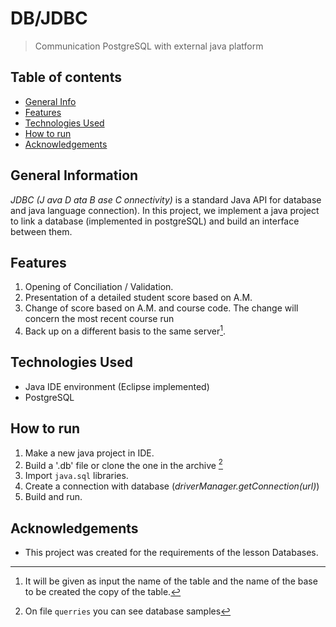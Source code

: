 # DB/JDBC
> Communication PostgreSQL with external java platform
 
  
 ## Table of contents
* [General Info](#general-information)
* [Features](#features)
* [Technologies Used](#technologies-used)
* [How to run](#how-to-run)
* [Acknowledgements](#acknowledgements)

## General Information
_JDBC (J ava D ata B ase C onnectivity)_ is a standard Java API for database and java language connection). In this project, we implement a java project to link a database (implemented in postgreSQL) and build an interface between them.  


## Features
1. Opening of Conciliation / Validation. 
2. Presentation of a detailed student score based on A.M. 
3. Change of score based on A.M. and course code. The change will concern the most recent course run 
4. Back up on a different basis to the same server[^1].

 ## Technologies Used
* Java IDE environment (Eclipse implemented)
* PostgreSQL

## How to run
1. Make a new java project in IDE.
2. Build a '.db' file or clone the one in the archive [^2]
2. Import  `java.sql` libraries.
3. Create a connection with database (_driverManager.getConnection(url)_)
4. Build and run.

## Acknowledgements
- This project was created for the requirements of the lesson Databases.


[^1]: It will be given as input the name of the table and the name of the base to be created the copy of the table.
[^2]: On file `querries` you can see database samples
